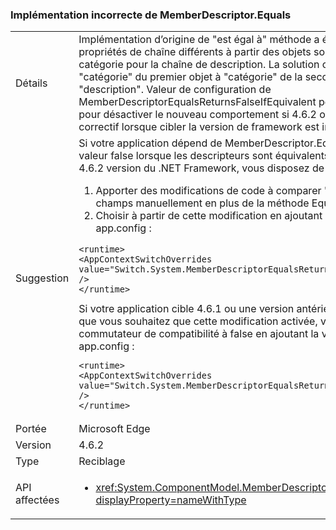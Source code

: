 ### <a name="incorrect-implementation-of-memberdescriptorequals"></a>Implémentation incorrecte de MemberDescriptor.Equals

|   |   |
|---|---|
|Détails|Implémentation d’origine de &quot;est égal à&quot; méthode a été comparant deux propriétés de chaîne différents à partir des objets sous comparaison : nom de catégorie pour la chaîne de description. La solution consiste à comparer &quot;catégorie&quot; du premier objet à &quot;catégorie&quot; de la seconde et &quot;description&quot; à &quot;description&quot;. Valeur de configuration de MemberDescriptorEqualsReturnsFalseIfEquivalent peut être définie sur true pour désactiver le nouveau comportement si 4.6.2 ou false pour activer ce correctif lorsque cibler la version de framework est inférieur à 4.6.2.|
|Suggestion|Si votre application dépend de MemberDescriptor.Equals parfois retournant la valeur false lorsque les descripteurs sont équivalents, et que vous prévoyez 4.6.2 version du .NET Framework, vous disposez de plusieurs options :<ol><li>Apporter des modifications de code à comparer &quot;catégorie&quot; et &quot;description&quot; champs manuellement en plus de la méthode Equals en cours d’exécution.</li><li>Choisir à partir de cette modification en ajoutant la valeur suivante au fichier app.config :</li></ol><pre><code class="language-xml">&lt;runtime&gt;&#13;&#10;&lt;AppContextSwitchOverrides value=&quot;Switch.System.MemberDescriptorEqualsReturnsFalseIfEquivalent=true&quot; /&gt;&#13;&#10;&lt;/runtime&gt;&#13;&#10;</code></pre>Si votre application cible 4.6.1 ou une version antérieure de .NET Framework et que vous souhaitez que cette modification activée, vous pouvez définir le commutateur de compatibilité à false en ajoutant la valeur suivante au fichier app.config :<pre><code class="language-xml">&lt;runtime&gt;&#13;&#10;&lt;AppContextSwitchOverrides value=&quot;Switch.System.MemberDescriptorEqualsReturnsFalseIfEquivalent=false&quot; /&gt;&#13;&#10;&lt;/runtime&gt;&#13;&#10;</code></pre>|
|Portée|Microsoft Edge|
|Version|4.6.2|
|Type|Reciblage|
|API affectées|<ul><li><xref:System.ComponentModel.MemberDescriptor.Equals(System.Object)?displayProperty=nameWithType></li></ul>|

